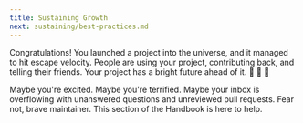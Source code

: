 ```yaml
---
title: Sustaining Growth
next: sustaining/best-practices.md
---
```


Congratulations! You launched a project into the universe, and it managed to hit escape velocity. People are using your project, contributing back, and telling their friends. Your project has a bright future ahead of it. 👏 🚀 🌠

Maybe you're excited. Maybe you're terrified. Maybe your inbox is overflowing with unanswered questions and unreviewed pull requests. Fear not, brave maintainer. This section of the Handbook is here to help.
